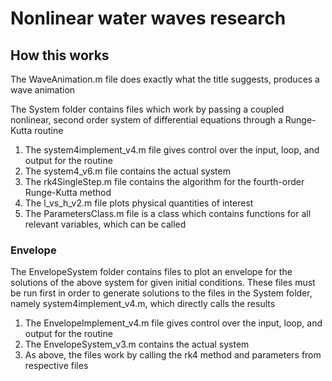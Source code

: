 # Nonlinear water waves research

## How this works

The WaveAnimation.m file does exactly what the title suggests, produces a wave animation

The System folder contains files which work by passing a coupled nonlinear, second order system of differential equations through a Runge-Kutta routine

1. The system4implement_v4.m file gives control over the input, loop, and output for the routine
2. The system4_v6.m file contains the actual system
3. The rk4SingleStep.m file contains the algorithm for the fourth-order Runge-Kutta method
4. The l_vs_h_v2.m file plots physical quantities of interest
5. The ParametersClass.m file is a class which contains functions for all relevant variables, which can be called

### Envelope

The EnvelopeSystem folder contains files to plot an envelope for the solutions of the above system for given initial conditions. These files must be run first in order to generate solutions to the files in the System folder, namely system4implement_v4.m, which directly calls the results

1. The EnvelopeImplement_v4.m file gives control over the input, loop, and output for the routine
2. The EnvelopeSystem_v3.m contains the actual system
3. As above, the files work by calling the rk4 method and parameters from respective files